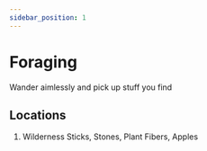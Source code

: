 ```yaml
---
sidebar_position: 1
---
```


# Foraging

Wander aimlessly and pick up stuff you find

## Locations

1. Wilderness
Sticks, Stones, Plant Fibers, Apples